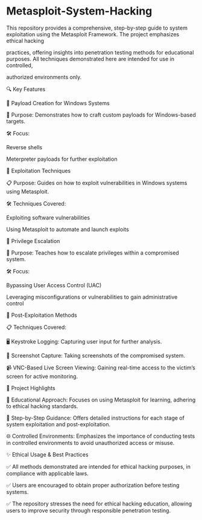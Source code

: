 # Metasploit-System-Hacking
This repository provides a comprehensive, step-by-step guide to system exploitation using the Metasploit Framework. The project emphasizes ethical hacking 

practices, offering insights into penetration testing methods for educational purposes. All techniques demonstrated here are intended for use in controlled, 

authorized environments only.

🔍 Key Features

🔹 Payload Creation for Windows Systems

📌 Purpose: Demonstrates how to craft custom payloads for Windows-based targets.

🛠️ Focus:

Reverse shells

Meterpreter payloads for further exploitation

🔹 Exploitation Techniques

📋 Purpose: Guides on how to exploit vulnerabilities in Windows systems using Metasploit.

🛠️ Techniques Covered:

Exploiting software vulnerabilities

Using Metasploit to automate and launch exploits

🔹 Privilege Escalation

📌 Purpose: Teaches how to escalate privileges within a compromised system.

🛠️ Focus:

Bypassing User Access Control (UAC)

Leveraging misconfigurations or vulnerabilities to gain administrative control

🔹 Post-Exploitation Methods

📋 Techniques Covered:

🖥️ Keystroke Logging: Capturing user input for further analysis.

📸 Screenshot Capture: Taking screenshots of the compromised system.

📹 VNC-Based Live Screen Viewing: Gaining real-time access to the victim’s screen for active monitoring.

🚀 Project Highlights

🧠 Educational Approach: Focuses on using Metasploit for learning, adhering to ethical hacking standards.

🔑 Step-by-Step Guidance: Offers detailed instructions for each stage of system exploitation and post-exploitation.

🌐 Controlled Environments: Emphasizes the importance of conducting tests in controlled environments to avoid unauthorized access or misuse.

✨ Ethical Usage & Best Practices

✅ All methods demonstrated are intended for ethical hacking purposes, in compliance with applicable laws.

✅ Users are encouraged to obtain proper authorization before testing systems.

✅ The repository stresses the need for ethical hacking education, allowing users to improve security through responsible penetration testing.
